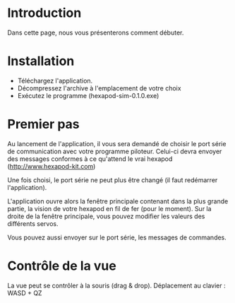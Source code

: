 # Introduction #

Dans cette page, nous vous présenterons comment débuter.


# Installation #

  * Téléchargez l'application.
  * Décompressez l'archive à l'emplacement de votre choix
  * Exécutez le programme (hexapod-sim-0.1.0.exe)

# Premier pas #

Au lancement de l'application, il vous sera demandé de choisir le port série de communication avec votre programme piloteur.
Celui-ci devra envoyer des messages conformes à ce qu'attend le vrai hexapod (http://www.hexapod-kit.com)

Une fois choisi, le port série ne peut plus être changé (il faut redémarrer l'application).

L'application ouvre alors la fenêtre principale contenant dans la plus grande partie, la vision de votre hexapod en fil de fer (pour le moment).
Sur la droite de la fenêtre principale, vous pouvez modifier les valeurs des différents servos.

Vous pouvez aussi envoyer sur le port série, les messages de commandes.

# Contrôle de la vue #

La vue peut se contrôler à la souris (drag & drop).
Déplacement au clavier : WASD + QZ